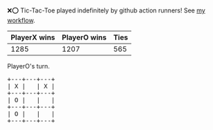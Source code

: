 :x::o: Tic-Tac-Toe played indefinitely by github action runners! See [my workflow](.github/workflows/play.yaml).

|PlayerX wins|PlayerO wins|Ties|
|-|-|-|
|1285|1207|565|

PlayerO's turn.

<pre>
+---+---+---+
| X |   | X |
+---+---+---+
| O |   |   |
+---+---+---+
| O |   |   |
+---+---+---+
</pre>